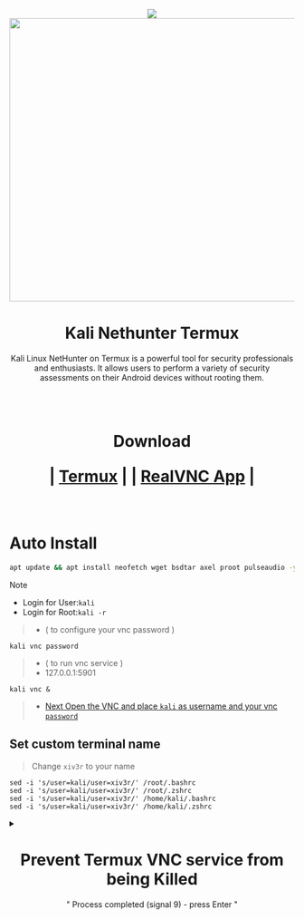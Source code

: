 <p align="center"><img src="https://hits.seeyoufarm.com/api/count/incr/badge.svg?url=https%3A%2F%2Fgithub.com%2Fxiv3r%2FKali-Linux-Termux&count_bg=%2379C83D&title_bg=%23555555&icon=&icon_color=%23E7E7E7&title=%F0%9F%91%81%EF%B8%8F%F0%9F%91%81%EF%B8%8F&edge_flat=false">

<img width="1100" height="500" src="https://github.com/xiv3r/Kali-Linux-Termux/blob/main/kali_nethunter/vnc.jpg">

# <h1 align="center"> Kali Nethunter Termux </h1>
 
<p align="center">Kali Linux NetHunter on Termux is a powerful tool for security professionals and enthusiasts. It allows users to perform a variety of security assessments on their Android devices without rooting them.</p>

<br></br>

<h1 align="center">
Download 
 
| [Termux](https://play.google.com/store/apps/details?id=com.termux)
|
| [RealVNC App](https://play.google.com/store/apps/details?id=com.realvnc.viewer.android)
|
</h1>

<br>

# Auto Install
```sh
apt update && apt install neofetch wget bsdtar axel proot pulseaudio -y && clear && wget -qO- https://raw.githubusercontent.com/xiv3r/Kali-Linux-Termux/refs/heads/main/kali_nethunter/kali-full | sh && clear && kali
```
> [!Note]
> - Login for User:`kali`
> - Login for Root:`kali -r`

> - ( to configure your vnc password )
```
kali vnc password 
```        
> - ( to run vnc service )
> - 127.0.0.1:5901
```
kali vnc &
```
> - [Next Open the VNC and place `kali` as username and your vnc `password`](https://play.google.com/store/apps/details?id=com.realvnc.viewer.android)

## Set custom terminal name
> Change `xiv3r` to your name
```
sed -i 's/user=kali/user=xiv3r/' /root/.bashrc
sed -i 's/user=kali/user=xiv3r/' /root/.zshrc
sed -i 's/user=kali/user=xiv3r/' /home/kali/.bashrc
sed -i 's/user=kali/user=xiv3r/' /home/kali/.zshrc
```
 <details><summary>
  
 <div align="center">
  
 # Prevent Termux VNC service from being Killed
 </div>
  
 <p align="center">" Process completed (signal 9) - press Enter "</p>

 </summary>

## Download & Install
- `Shizuku` and `Ashell` then enable wireless debugging through shizuku
- permit ashell from shizuku
- paste the adb commands below on ashell

- Execute the commands below, These commands will disable the phantom process killer:
```sh
adb shell /system/bin/device_config set_sync_disabled_for_tests persistent

adb shell /system/bin/device_config put activity_manager max_phantom_processes 2147483647

adb shell settings put global settings_enable_monitor_phantom_procs false
```
- To verify:
```sh
adb shell /system/bin/dumpsys activity settings | grep max_phantom_processes

adb shell /system/bin/device_config get activity_manager max_phantom_processes
```

</details>


